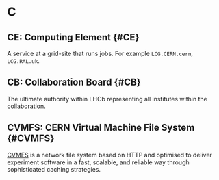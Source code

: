 # C

## CE: Computing Element {#CE}

A service at a grid-site that runs jobs. For example `LCG.CERN.cern`, `LCG.RAL.uk`.

## CB: Collaboration Board {#CB}

The ultimate authority within LHCb representing all institutes within the collaboration.

## CVMFS: CERN Virtual Machine File System {#CVMFS}

[CVMFS](https://cernvm.cern.ch/portal/filesystem) is a network file system based on HTTP and optimised to deliver experiment software
in a fast, scalable, and reliable way through sophisticated caching strategies.
